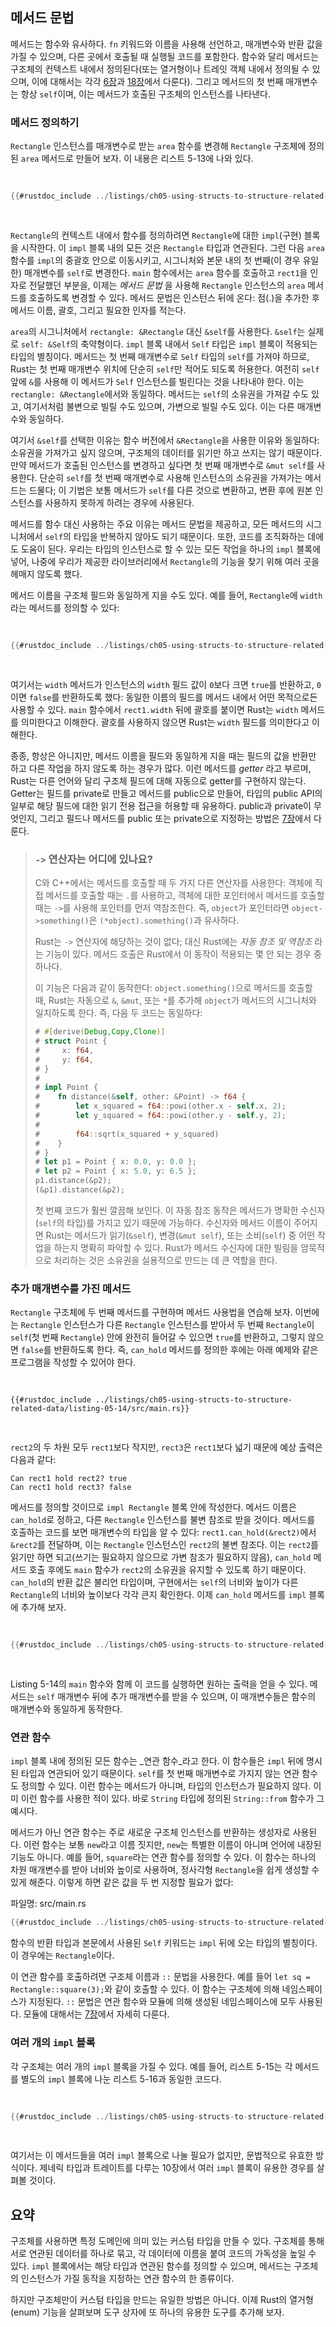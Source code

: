## 메서드 문법

메서드는 함수와 유사하다. `fn` 키워드와 이름을 사용해 선언하고, 매개변수와 반환 값을 가질 수 있으며, 다른 곳에서 호출될 때 실행될 코드를 포함한다. 함수와 달리 메서드는 구조체의 컨텍스트 내에서 정의된다(또는 열거형이나 트레잇 객체 내에서 정의될 수 있으며, 이에 대해서는 각각 [6장][enums]<!-- ignore -->과 [18장][trait-objects]<!-- ignore -->에서 다룬다). 그리고 메서드의 첫 번째 매개변수는 항상 `self`이며, 이는 메서드가 호출된 구조체의 인스턴스를 나타낸다.


### 메서드 정의하기

`Rectangle` 인스턴스를 매개변수로 받는 `area` 함수를 변경해 `Rectangle` 구조체에 정의된 `area` 메서드로 만들어 보자. 이 내용은 리스트 5-13에 나와 있다.

<Listing number="5-13" file-name="src/main.rs" caption="`Rectangle` 구조체에 `area` 메서드 정의하기">

```rust
{{#rustdoc_include ../listings/ch05-using-structs-to-structure-related-data/listing-05-13/src/main.rs}}
```

</Listing>

`Rectangle`의 컨텍스트 내에서 함수를 정의하려면 `Rectangle`에 대한 `impl`(구현) 블록을 시작한다. 이 `impl` 블록 내의 모든 것은 `Rectangle` 타입과 연관된다. 그런 다음 `area` 함수를 `impl`의 중괄호 안으로 이동시키고, 시그니처와 본문 내의 첫 번째(이 경우 유일한) 매개변수를 `self`로 변경한다. `main` 함수에서는 `area` 함수를 호출하고 `rect1`을 인자로 전달했던 부분을, 이제는 _메서드 문법_ 을 사용해 `Rectangle` 인스턴스의 `area` 메서드를 호출하도록 변경할 수 있다. 메서드 문법은 인스턴스 뒤에 온다: 점(.)을 추가한 후 메서드 이름, 괄호, 그리고 필요한 인자를 적는다.

`area`의 시그니처에서 `rectangle: &Rectangle` 대신 `&self`를 사용한다. `&self`는 실제로 `self: &Self`의 축약형이다. `impl` 블록 내에서 `Self` 타입은 `impl` 블록이 적용되는 타입의 별칭이다. 메서드는 첫 번째 매개변수로 `Self` 타입의 `self`를 가져야 하므로, Rust는 첫 번째 매개변수 위치에 단순히 `self`만 적어도 되도록 허용한다. 여전히 `self` 앞에 `&`를 사용해 이 메서드가 `Self` 인스턴스를 빌린다는 것을 나타내야 한다. 이는 `rectangle: &Rectangle`에서와 동일하다. 메서드는 `self`의 소유권을 가져갈 수도 있고, 여기서처럼 불변으로 빌릴 수도 있으며, 가변으로 빌릴 수도 있다. 이는 다른 매개변수와 동일하다.

여기서 `&self`를 선택한 이유는 함수 버전에서 `&Rectangle`을 사용한 이유와 동일하다: 소유권을 가져가고 싶지 않으며, 구조체의 데이터를 읽기만 하고 쓰지는 않기 때문이다. 만약 메서드가 호출된 인스턴스를 변경하고 싶다면 첫 번째 매개변수로 `&mut self`를 사용한다. 단순히 `self`를 첫 번째 매개변수로 사용해 인스턴스의 소유권을 가져가는 메서드는 드물다; 이 기법은 보통 메서드가 `self`를 다른 것으로 변환하고, 변환 후에 원본 인스턴스를 사용하지 못하게 하려는 경우에 사용된다.

메서드를 함수 대신 사용하는 주요 이유는 메서드 문법을 제공하고, 모든 메서드의 시그니처에서 `self`의 타입을 반복하지 않아도 되기 때문이다. 또한, 코드를 조직화하는 데에도 도움이 된다. 우리는 타입의 인스턴스로 할 수 있는 모든 작업을 하나의 `impl` 블록에 넣어, 나중에 우리가 제공한 라이브러리에서 `Rectangle`의 기능을 찾기 위해 여러 곳을 헤매지 않도록 했다.

메서드 이름을 구조체 필드와 동일하게 지을 수도 있다. 예를 들어, `Rectangle`에 `width`라는 메서드를 정의할 수 있다:

<Listing file-name="src/main.rs">

```rust
{{#rustdoc_include ../listings/ch05-using-structs-to-structure-related-data/no-listing-06-method-field-interaction/src/main.rs:here}}
```

</Listing>

여기서는 `width` 메서드가 인스턴스의 `width` 필드 값이 `0`보다 크면 `true`를 반환하고, `0`이면 `false`를 반환하도록 했다: 동일한 이름의 필드를 메서드 내에서 어떤 목적으로든 사용할 수 있다. `main` 함수에서 `rect1.width` 뒤에 괄호를 붙이면 Rust는 `width` 메서드를 의미한다고 이해한다. 괄호를 사용하지 않으면 Rust는 `width` 필드를 의미한다고 이해한다.

종종, 항상은 아니지만, 메서드 이름을 필드와 동일하게 지을 때는 필드의 값을 반환만 하고 다른 작업을 하지 않도록 하는 경우가 많다. 이런 메서드를 _getter_ 라고 부르며, Rust는 다른 언어와 달리 구조체 필드에 대해 자동으로 getter를 구현하지 않는다. Getter는 필드를 private로 만들고 메서드를 public으로 만들어, 타입의 public API의 일부로 해당 필드에 대한 읽기 전용 접근을 허용할 때 유용하다. public과 private이 무엇인지, 그리고 필드나 메서드를 public 또는 private으로 지정하는 방법은 [7장][public]<!-- ignore -->에서 다룬다.

> ### `->` 연산자는 어디에 있나요?
>
> C와 C++에서는 메서드를 호출할 때 두 가지 다른 연산자를 사용한다: 객체에 직접 메서드를 호출할 때는 `.`를 사용하고, 객체에 대한 포인터에서 메서드를 호출할 때는 `->`를 사용해 포인터를 먼저 역참조한다. 즉, `object`가 포인터라면 `object->something()`은 `(*object).something()`과 유사하다.
>
> Rust는 `->` 연산자에 해당하는 것이 없다; 대신 Rust에는 _자동 참조 및 역참조_ 라는 기능이 있다. 메서드 호출은 Rust에서 이 동작이 적용되는 몇 안 되는 경우 중 하나다.
>
> 이 기능은 다음과 같이 동작한다: `object.something()`으로 메서드를 호출할 때, Rust는 자동으로 `&`, `&mut`, 또는 `*`를 추가해 `object`가 메서드의 시그니처와 일치하도록 한다. 즉, 다음 두 코드는 동일하다:
>
> <!-- CAN'T EXTRACT SEE BUG https://github.com/rust-lang/mdBook/issues/1127 -->
>
> ```rust
> # #[derive(Debug,Copy,Clone)]
> # struct Point {
> #     x: f64,
> #     y: f64,
> # }
> #
> # impl Point {
> #    fn distance(&self, other: &Point) -> f64 {
> #        let x_squared = f64::powi(other.x - self.x, 2);
> #        let y_squared = f64::powi(other.y - self.y, 2);
> #
> #        f64::sqrt(x_squared + y_squared)
> #    }
> # }
> # let p1 = Point { x: 0.0, y: 0.0 };
> # let p2 = Point { x: 5.0, y: 6.5 };
> p1.distance(&p2);
> (&p1).distance(&p2);
> ```
>
> 첫 번째 코드가 훨씬 깔끔해 보인다. 이 자동 참조 동작은 메서드가 명확한 수신자(`self`의 타입)를 가지고 있기 때문에 가능하다. 수신자와 메서드 이름이 주어지면 Rust는 메서드가 읽기(`&self`), 변경(`&mut self`), 또는 소비(`self`) 중 어떤 작업을 하는지 명확히 파악할 수 있다. Rust가 메서드 수신자에 대한 빌림을 암묵적으로 처리하는 것은 소유권을 실용적으로 만드는 데 큰 역할을 한다.


### 추가 매개변수를 가진 메서드

`Rectangle` 구조체에 두 번째 메서드를 구현하며 메서드 사용법을 연습해 보자. 이번에는 `Rectangle` 인스턴스가 다른 `Rectangle` 인스턴스를 받아서 두 번째 `Rectangle`이 `self`(첫 번째 `Rectangle`) 안에 완전히 들어갈 수 있으면 `true`를 반환하고, 그렇지 않으면 `false`를 반환하도록 한다. 즉, `can_hold` 메서드를 정의한 후에는 아래 예제와 같은 프로그램을 작성할 수 있어야 한다.

<Listing number="5-14" file-name="src/main.rs" caption="아직 작성되지 않은 `can_hold` 메서드 사용 예제">

```rust,ignore
{{#rustdoc_include ../listings/ch05-using-structs-to-structure-related-data/listing-05-14/src/main.rs}}
```

</Listing>

`rect2`의 두 차원 모두 `rect1`보다 작지만, `rect3`은 `rect1`보다 넓기 때문에 예상 출력은 다음과 같다:

```text
Can rect1 hold rect2? true
Can rect1 hold rect3? false
```

메서드를 정의할 것이므로 `impl Rectangle` 블록 안에 작성한다. 메서드 이름은 `can_hold`로 정하고, 다른 `Rectangle` 인스턴스를 불변 참조로 받을 것이다. 메서드를 호출하는 코드를 보면 매개변수의 타입을 알 수 있다: `rect1.can_hold(&rect2)`에서 `&rect2`를 전달하며, 이는 `Rectangle` 인스턴스인 `rect2`의 불변 참조다. 이는 `rect2`를 읽기만 하면 되고(쓰기는 필요하지 않으므로 가변 참조가 필요하지 않음), `can_hold` 메서드 호출 후에도 `main` 함수가 `rect2`의 소유권을 유지할 수 있도록 하기 때문이다. `can_hold`의 반환 값은 불리언 타입이며, 구현에서는 `self`의 너비와 높이가 다른 `Rectangle`의 너비와 높이보다 각각 큰지 확인한다. 이제 `can_hold` 메서드를 `impl` 블록에 추가해 보자.

<Listing number="5-15" file-name="src/main.rs" caption="`Rectangle`에 `can_hold` 메서드 구현">

```rust
{{#rustdoc_include ../listings/ch05-using-structs-to-structure-related-data/listing-05-15/src/main.rs:here}}
```

</Listing>

Listing 5-14의 `main` 함수와 함께 이 코드를 실행하면 원하는 출력을 얻을 수 있다. 메서드는 `self` 매개변수 뒤에 추가 매개변수를 받을 수 있으며, 이 매개변수들은 함수의 매개변수와 동일하게 동작한다.


### 연관 함수

`impl` 블록 내에 정의된 모든 함수는 _연관 함수_라고 한다. 이 함수들은 `impl` 뒤에 명시된 타입과 연관되어 있기 때문이다. `self`를 첫 번째 매개변수로 가지지 않는 연관 함수도 정의할 수 있다. 이런 함수는 메서드가 아니며, 타입의 인스턴스가 필요하지 않다. 이미 이런 함수를 사용한 적이 있다. 바로 `String` 타입에 정의된 `String::from` 함수가 그 예시다.

메서드가 아닌 연관 함수는 주로 새로운 구조체 인스턴스를 반환하는 생성자로 사용된다. 이런 함수는 보통 `new`라고 이름 짓지만, `new`는 특별한 이름이 아니며 언어에 내장된 기능도 아니다. 예를 들어, `square`라는 연관 함수를 정의할 수 있다. 이 함수는 하나의 차원 매개변수를 받아 너비와 높이로 사용하며, 정사각형 `Rectangle`을 쉽게 생성할 수 있게 해준다. 이렇게 하면 같은 값을 두 번 지정할 필요가 없다:

<span class="filename">파일명: src/main.rs</span>

```rust
{{#rustdoc_include ../listings/ch05-using-structs-to-structure-related-data/no-listing-03-associated-functions/src/main.rs:here}}
```

함수의 반환 타입과 본문에서 사용된 `Self` 키워드는 `impl` 뒤에 오는 타입의 별칭이다. 이 경우에는 `Rectangle`이다.

이 연관 함수를 호출하려면 구조체 이름과 `::` 문법을 사용한다. 예를 들어 `let sq = Rectangle::square(3);`와 같이 호출할 수 있다. 이 함수는 구조체에 의해 네임스페이스가 지정된다. `::` 문법은 연관 함수와 모듈에 의해 생성된 네임스페이스에 모두 사용된다. 모듈에 대해서는 [7장][modules]<!-- ignore -->에서 자세히 다룬다.


### 여러 개의 `impl` 블록

각 구조체는 여러 개의 `impl` 블록을 가질 수 있다. 예를 들어, 리스트 5-15는 각 메서드를 별도의 `impl` 블록에 나눈 리스트 5-16과 동일한 코드다.

<Listing number="5-16" caption="여러 개의 `impl` 블록을 사용해 리스트 5-15를 다시 작성">

```rust
{{#rustdoc_include ../listings/ch05-using-structs-to-structure-related-data/listing-05-16/src/main.rs:here}}
```

</Listing>

여기서는 이 메서드들을 여러 `impl` 블록으로 나눌 필요가 없지만, 문법적으로 유효한 방식이다. 제네릭 타입과 트레이트를 다루는 10장에서 여러 `impl` 블록이 유용한 경우를 살펴볼 것이다.


## 요약

구조체를 사용하면 특정 도메인에 의미 있는 커스텀 타입을 만들 수 있다. 구조체를 통해 서로 연관된 데이터를 하나로 묶고, 각 데이터에 이름을 붙여 코드의 가독성을 높일 수 있다. `impl` 블록에서는 해당 타입과 연관된 함수를 정의할 수 있으며, 메서드는 구조체의 인스턴스가 가질 동작을 지정하는 연관 함수의 한 종류이다.

하지만 구조체만이 커스텀 타입을 만드는 유일한 방법은 아니다. 이제 Rust의 열거형(enum) 기능을 살펴보며 도구 상자에 또 하나의 유용한 도구를 추가해 보자.

[enums]: ch06-00-enums.html
[trait-objects]: ch18-02-trait-objects.md
[public]: ch07-03-paths-for-referring-to-an-item-in-the-module-tree.html#exposing-paths-with-the-pub-keyword
[modules]: ch07-02-defining-modules-to-control-scope-and-privacy.html


